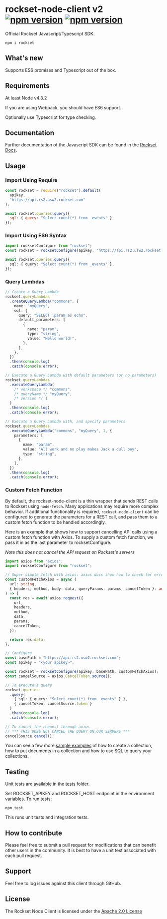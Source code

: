 # rockset-node-client v2 [![npm version](https://badge.fury.io/js/rockset.svg)](https://badge.fury.io/js/rockset) [![npm version](https://img.shields.io/npm/dm/rockset.svg)](https://www.npmjs.com/package/rockset)

Official Rockset Javascript/Typescript SDK.

```
npm i rockset
```

## What's new

Supports ES6 promises and Typescript out of the box.

## Requirements

At least Node v4.3.2

If you are using Webpack, you should have ES6 support.

Optionally use Typescript for type checking.

## Documentation

Further documentation of the Javascript SDK can be found in the [Rockset Docs](https://docs.rockset.com/nodejs/).

## Usage

### Import Using Require

```js
const rockset = require("rockset").default(
  apikey,
  "https://api.rs2.usw2.rockset.com"
);

await rockset.queries.query({
  sql: { query: "Select count(*) from _events" },
});
```

### Import Using ES6 Syntax

```ts
import rocksetConfigure from "rockset";
const rockset = rocksetConfigure(apikey, "https://api.rs2.usw2.rockset.com");

await rockset.queries.query({
  sql: { query: "Select count(*) from _events" },
});
```

### Query Lambdas

```ts
// Create a Query Lambda
rockset.queryLambdas
  .createQueryLambda("commons", {
    name: "myQuery",
    sql: {
      query: "SELECT :param as echo",
      default_parameters: [
        {
          name: "param",
          type: "string",
          value: "Hello world!",
        },
      ],
    },
  })
  .then(console.log)
  .catch(console.error);

// Execute a Query Lambda with default parameters (or no parameters)
rockset.queryLambdas
  .executeQueryLambda(
    /* workspace */ "commons",
    /* queryName */ "myQuery",
    /* version */ 1
  )
  .then(console.log)
  .catch(console.error);

// Execute a Query Lambda with, and specify parameters
rockset.queryLambdas
  .executeQueryLambda("commons", "myQuery", 1, {
    parameters: [
      {
        name: "param",
        value: "All work and no play makes Jack a dull boy",
        type: "string",
      },
    ],
  })
  .then(console.log)
  .catch(console.error);
```

### Custom Fetch Function

By default, the rockset-node-client is a thin wrapper that sends REST calls to Rockset using `node-fetch`. Many applications may require more complex behavior. If additional functionality is required, `rockset-node-client` can be configured to generate the parameters for a REST call, and pass them to a custom fetch function to be handled accordingly.

Here is an example that shows how to support cancelling API calls using a custom fetch function with Axios. To supply a custom fetch function, we pass it in as the last parameter to rocksetConfigure.

_Note this does not cancel the API request on Rockset's servers_

```ts
import axios from "axios";
import rocksetConfigure from "rockset";

// Super simple fetch with axios: axios docs show how to check for errors, cancel requests etc.
const customFetchAxios = async (
  url: string,
  { headers, method, body: data, queryParams: params, cancelToken }: any
) => {
  const res = await axios.request({
    url,
    headers,
    method,
    data,
    params,
    cancelToken,
  });

  return res.data;
};

// Configure
const basePath = "https://api.rs2.usw2.rockset.com";
const apikey = "<your apikey>";

const rockset = rocksetConfigure(apikey, basePath, customFetchAxios);
const cancelSource = axios.CancelToken.source();

// To execute a query
rockset.queries
  .query(
    { sql: { query: "Select count(*) from _events" } },
    { cancelToken: cancelSource.token }
  )
  .then(console.log)
  .catch(console.error);

// To cancel the request through axios
// *** THIS DOES NOT CANCEL THE QUERY ON OUR SERVERS ***
cancelSource.cancel();
```

You can see a few more [sample examples](examples) of how to create a collection, how to put documents in a collection and how to use SQL to query your collections.

## Testing

Unit tests are available in the [tests](tests) folder.

Set ROCKSET_APIKEY and ROCKSET_HOST endpoint in the environment variables. To run tests:

```
npm test
```

This runs unit tests and integration tests.

## How to contribute

Please feel free to submit a pull request for modifications that can benefit other users in the community. It is best to have a unit test associated with each pull request.

## Support

Feel free to log issues against this client through GitHub.

## License

The Rockset Node Client is licensed under the [Apache 2.0 License](LICENSE)
